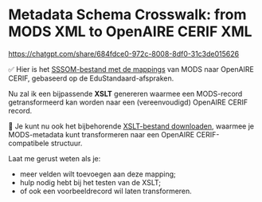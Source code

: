 # Metadata Schema Crosswalk: from MODS XML  to OpenAIRE CERIF XML

https://chatgpt.com/share/684fdce0-972c-8008-8df0-31c3de015626

✅ Hier is het [SSSOM-bestand met de mappings](sandbox:/mnt/data/mods_to_openaire_crosswalk.sssom.tsv) van MODS naar OpenAIRE CERIF, gebaseerd op de EduStandaard-afspraken.

Nu zal ik een bijpassende **XSLT** genereren waarmee een MODS-record getransformeerd kan worden naar een (vereenvoudigd) OpenAIRE CERIF record.


📄 Je kunt nu ook het bijbehorende [XSLT-bestand downloaden](sandbox:/mnt/data/mods_to_openaire_transform.xslt), waarmee je MODS-metadata kunt transformeren naar een OpenAIRE CERIF-compatibele structuur.

Laat me gerust weten als je:

* meer velden wilt toevoegen aan deze mapping;
* hulp nodig hebt bij het testen van de XSLT;
* of ook een voorbeeldrecord wil laten transformeren.
